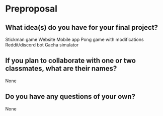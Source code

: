 # Preproposal

## What idea(s) do you have for your final project?

Stickman game
Website
Mobile app
Pong game with modifications
Reddit/discord bot
Gacha simulator

## If you plan to collaborate with one or two classmates, what are their names?

None

## Do you have any questions of your own?

None